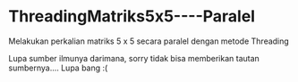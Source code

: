 # ThreadingMatriks5x5----Paralel
Melakukan perkalian matriks 5 x 5 secara paralel dengan metode Threading

Lupa sumber ilmunya darimana, sorry tidak bisa memberikan tautan sumbernya.... Lupa bang :( 
